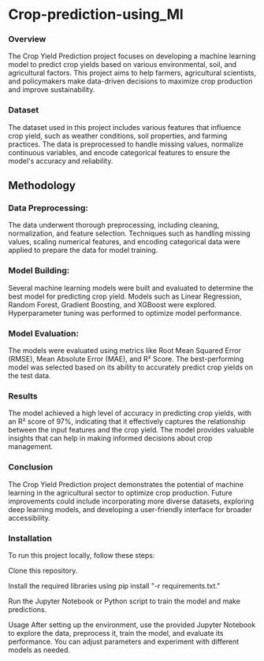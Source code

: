 # Crop-prediction-using_Ml

 ### Overview


The Crop Yield Prediction project focuses on developing a machine learning model to predict crop yields based on various environmental, soil, and agricultural factors. This project aims to help farmers, agricultural scientists, and policymakers make data-driven decisions to maximize crop production and improve sustainability.

### Dataset


The dataset used in this project includes various features that influence crop yield, such as weather conditions, soil properties, and farming practices. The data is preprocessed to handle missing values, normalize continuous variables, and encode categorical features to ensure the model's accuracy and reliability.

## Methodology

### Data Preprocessing:
The data underwent thorough preprocessing, including cleaning, normalization, and feature selection. Techniques such as handling missing values, scaling numerical features, and encoding categorical data were applied to prepare the data for model training.

### Model Building:
Several machine learning models were built and evaluated to determine the best model for predicting crop yield. Models such as Linear Regression, Random Forest, Gradient Boosting, and XGBoost were explored. Hyperparameter tuning was performed to optimize model performance.

### Model Evaluation: 
The models were evaluated using metrics like Root Mean Squared Error (RMSE), Mean Absolute Error (MAE), and R² Score. The best-performing model was selected based on its ability to accurately predict crop yields on the test data.

### Results
The model achieved a high level of accuracy in predicting crop yields, with an R² score of 97%, indicating that it effectively captures the relationship between the input features and the crop yield. The model provides valuable insights that can help in making informed decisions about crop management.

### Conclusion
The Crop Yield Prediction project demonstrates the potential of machine learning in the agricultural sector to optimize crop production. Future improvements could include incorporating more diverse datasets, exploring deep learning models, and developing a user-friendly interface for broader accessibility.

### Installation
To run this project locally, follow these steps:

Clone this repository.

Install the required libraries using pip install  "-r requirements.txt."

Run the Jupyter Notebook or Python script to train the model and make predictions.

Usage
After setting up the environment, use the provided Jupyter Notebook to explore the data, preprocess it, train the model, and evaluate its performance. You can adjust parameters and experiment with different models as needed.

